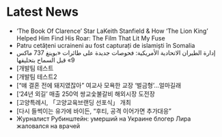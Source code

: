 # Latest News
-  ‘The Book Of Clarence’ Star LaKeith Stanfield & How ‘The Lion King’ Helped Him Find His Roar: The Film That Lit My Fuse
-  Patru cetățeni ucraineni au fost capturați de islamiști în Somalia
-  إدارة الطيران الاتحادية الأمريكية: فحوصات جديدة على طائرات «بوينغ 737 ماكس 9» قبل السماح بتحليقها
-  [개발팀 테스트
-  [개발팀 테스트2
-  [“얘 결혼 전에 돼지였잖아” 여교사 모욕한 교장 ‘벌금형’…얼마길래
-  [‘24년 외길’ 매출 250억 쌍교숯불갈비 해외시장 도전장
-  [고양특례시, 「고양교육브랜딩 선포식」 개최
-  [다시 들썩이는 유가에 바이든, “후티, 공격 이어가면 추가대응”
-  Журналист Рубинштейн: умерший на Украине блогер Лира жаловался на врачей
